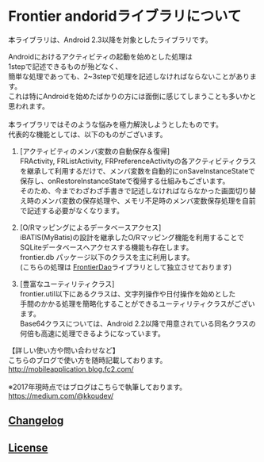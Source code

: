 # Frontier andoridライブラリについて

本ライブラリは、Android 2.3以降を対象としたライブラリです。

Androidにおけるアクティビティの起動を始めとした処理は<br>
1stepで記述できるものが殆どなく、<br>
簡単な処理であっても、2~3stepで処理を記述しなければならないことがあります。<br>
これは特にAndroidを始めたばかりの方には面倒に感じてしまうことも多いかと思われます。<br>
<br>
本ライブラリではそのような悩みを極力解決しようとしたものです。<br>
代表的な機能としては、以下のものがございます。<br>

01. [アクティビティのメンバ変数の自動保存＆復帰]<br>
FRActivity, FRListActivity, FRPreferenceActivityの各アクティビティクラスを継承して利用するだけで、メンバ変数を自動的にonSaveInstanceStateで保存し、onRestoreInstanceStateで復帰する仕組みもございます。<br>
そのため、今までわざわざ手書きで記述しなければならなかった画面切り替え時のメンバ変数の保存処理や、メモリ不足時のメンバ変数保存処理を自前で記述する必要がなくなります。<br>

02. [O/Rマッピングによるデータベースアクセス]<br>
iBATIS(MyBatis)の設計を継承したO/Rマッピング機能を利用することで<br>
SQLiteデータベースへアクセスする機能も存在します。<br>
frontier.db パッケージ以下のクラスを主に利用します。<br>
(こちらの処理は [FrontierDao](https://github.com/kkoudev/FrontierDao)ライブラリとして独立させております)<br>

03. [豊富なユーティリティクラス]<br>
frontier.util以下にあるクラスは、文字列操作や日付操作を始めとした<br>
手間のかかる処理を簡略化することができるユーティリティクラスがございます。<br>
Base64クラスについては、Android 2.2以降で用意されている同名クラスの何倍も高速に処理できるようになっています。


【詳しい使い方や問い合わせなど】<br>
こちらのブログで使い方を随時記載しております。<br>
http://mobileapplication.blog.fc2.com/
<br>
<br>
※2017年現時点ではブログはこちらで執筆しております。<br>
https://medium.com/@kkoudev/

## [Changelog](CHANGELOG.md)

## [License](LICENSE)
